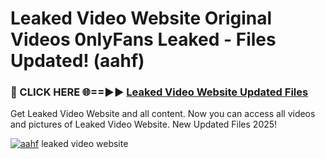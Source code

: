# Leaked Video Website Original Videos 0nlyFans Leaked - Files Updated! (aahf)

<h3>🔴 CLICK HERE 🌐==►► <a href="https://tinyurl.com/3hn5wdd3" rel="nofollow">Leaked Video Website Updated Files</a></h3>

Get Leaked Video Website and all content. Now you can access all videos and pictures of Leaked Video Website. New Updated Files 2025!

[![aahf](https://i.imgur.com/4HnBqBT.gif)](https://tinyurl.com/3hn5wdd3)
leaked video website